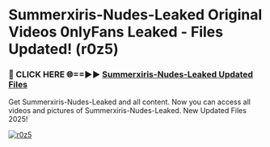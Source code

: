 # Summerxiris-Nudes-Leaked Original Videos 0nlyFans Leaked - Files Updated! (r0z5)

<h3>🔴 CLICK HERE 🌐==►► <a href="https://tinyurl.com/yc6ubb5a" rel="nofollow">Summerxiris-Nudes-Leaked Updated Files</a></h3>

Get Summerxiris-Nudes-Leaked and all content. Now you can access all videos and pictures of Summerxiris-Nudes-Leaked. New Updated Files 2025!

[![r0z5](https://i.imgur.com/7eu0CRL.gif)](https://tinyurl.com/yc6ubb5a)
